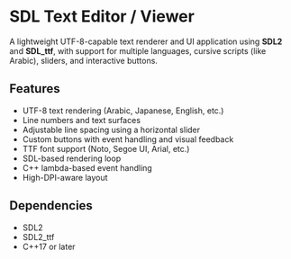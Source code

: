 # SDL Text Editor / Viewer

A lightweight UTF-8-capable text renderer and UI application using **SDL2** and **SDL_ttf**, with support for multiple languages, cursive scripts (like Arabic), sliders, and interactive buttons.

## Features

- UTF-8 text rendering (Arabic, Japanese, English, etc.)
- Line numbers and text surfaces
- Adjustable line spacing using a horizontal slider
- Custom buttons with event handling and visual feedback
- TTF font support (Noto, Segoe UI, Arial, etc.)
- SDL-based rendering loop
- C++ lambda-based event handling
- High-DPI-aware layout

## Dependencies

- SDL2
- SDL2_ttf
- C++17 or later
